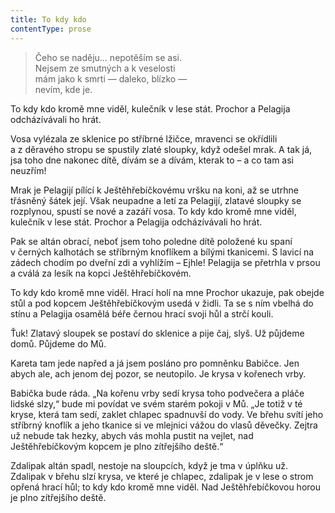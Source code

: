 ```yaml
---
title: To kdy kdo
contentType: prose
---
```


<section>

> Čeho se naděju… nepotěším se asi.  
> Nejsem ze smutných a k veselosti  
> mám jako k smrti — daleko, blízko —  
> nevím, kde je.

</section>

<section>

To kdy kdo kromě mne viděl, kulečník v lese stát. Prochor a Pelagija odcházívávali ho hrát.

</section>

<section>

Vosa vylézala ze sklenice po stříbrné lžičce, mravenci se okřídlili a z děravého stropu se spustily zlaté sloupky, když odešel mrak. A tak já, jsa toho dne nakonec dítě, dívám se a dívám, kterak to – a co tam asi neuzřím!

</section>

<section>

Mrak je Pelagijí pílící k Ještěhřebíčkovému vršku na koni, až se utrhne třásněný šátek její. Však neupadne a letí za Pelagijí, zlatavé sloupky se rozplynou, spustí se nové a zazáří vosa. To kdy kdo kromě mne viděl, kulečník v lese stát. Prochor a Pelagija odcházívávali ho hrát.

</section>

<section>

Pak se altán obrací, neboť jsem toho poledne dítě položené ku spaní v černých kalhotách se stříbrným knoflíkem a bílými tkanicemi. S lavicí na zádech chodím po dveřní zdi a vyhlížím – Ejhle! Pelagija se přetrhla v prsou a cválá za lesík na kopci Ještěhřebíčkovém.

</section>

<section>

To kdy kdo kromě mne viděl. Hrací holí na mne Prochor ukazuje, pak obejde stůl a pod kopcem Ještěhřebíčkovým usedá v židli. Ta se s ním vbelhá do stínu a Pelagija osamělá béře černou hrací svoji hůl a strčí kouli.

</section>

<section>

Ťuk! Zlatavý sloupek se postaví do sklenice a pije čaj, slyš. Už půjdeme domů. Půjdeme do Mů.

</section>

<section>

Kareta tam jede napřed a já jsem posláno pro pomněnku Babičce. Jen abych ale, ach jenom dej pozor, se neutopilo. Je krysa v kořenech vrby.

</section>

<section>

Babička bude ráda. „Na kořenu vrby sedí krysa toho podvečera a pláče lidské slzy,“ bude mi povídat ve svém starém pokoji v Mů. „Je totiž v té kryse, která tam sedí, zaklet chlapec spadnuvší do vody. Ve břehu svítí jeho stříbrný knoflík a jeho tkanice si ve mlejnici vážou do vlasů děvečky. Zejtra už nebude tak hezky, abych vás mohla pustit na vejlet, nad Ještěhřebíčkovým kopcem je plno zítřejšího deště.“

</section>

<section>

Zdalipak altán spadl, nestoje na sloupcích, když je tma v úplňku už. Zdalipak v břehu slzí krysa, ve které je chlapec, zdalipak je v lese o strom opřená hrací hůl; to kdy kdo kromě mne viděl. Nad Ještěhřebíčkovou horou je plno zítřejšího deště.

</section>
